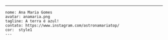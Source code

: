  ---
    nome: Ana Maria Gomes
    avatar: anamaria.png
    tagline: A terra é azul!
    contato: https://www.instagram.com/astronamariatop/
    cor:  style1
    ---
